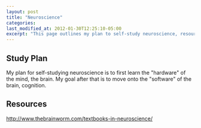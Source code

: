 ```yaml
---
layout: post
title: "Neuroscience"
categories:
last_modified_at: 2012-01-30T12:25:10-05:00
excerpt: "This page outlines my plan to self-study neuroscience, resources, and etc."
---
```


## Study Plan
My plan for self-studying neuroscience is to first learn the "hardware" of the mind, the brain.
My goal after that is to move onto the "software" of the brain, cognition.

## Resources
http://www.thebrainworm.com/textbooks-in-neuroscience/
